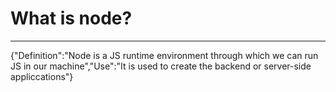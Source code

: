 <h1>What is node?</h1>
<hr>
<p>{"Definition":"Node is a JS runtime environment through which we can run JS in our machine","Use":"It is used to create the backend or server-side appliccations"}</p>
